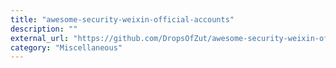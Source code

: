 ```yaml
---
title: "awesome-security-weixin-official-accounts"
description: ""
external_url: "https://github.com/DropsOfZut/awesome-security-weixin-official-accounts"
category: "Miscellaneous"
---
```

